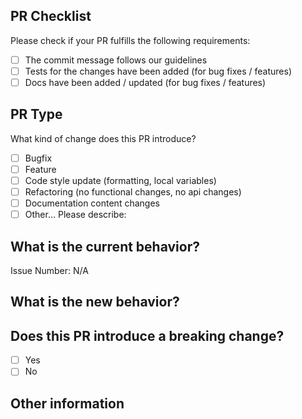 ## PR Checklist
Please check if your PR fulfills the following requirements:

- [ ] The commit message follows our guidelines
- [ ] Tests for the changes have been added (for bug fixes / features)
- [ ] Docs have been added / updated (for bug fixes / features)

## PR Type
What kind of change does this PR introduce?

<!-- Please check the one that applies to this PR using "x". -->
- [ ] Bugfix
- [ ] Feature
- [ ] Code style update (formatting, local variables)
- [ ] Refactoring (no functional changes, no api changes)
- [ ] Documentation content changes
- [ ] Other... Please describe:

## What is the current behavior?
<!-- Please describe the current behavior that you are modifying, or link to a relevant issue. -->

Issue Number: N/A

## What is the new behavior?

## Does this PR introduce a breaking change?
- [ ] Yes
- [ ] No

<!-- If this PR contains a breaking change, please describe the impact and migration path for existing applications below. -->

## Other information
